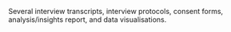 Several interview transcripts, interview protocols, consent forms, analysis/insights report, and data visualisations.